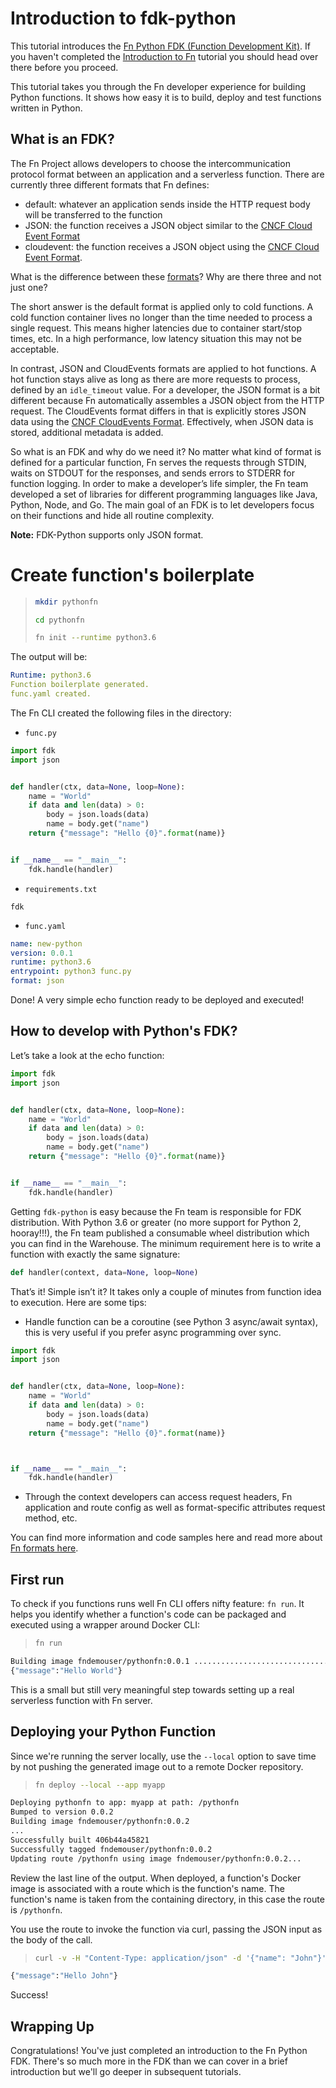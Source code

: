 # Introduction to fdk-python

This tutorial introduces the  [Fn Python FDK (Function Development
Kit)](https://github.com/fnproject/fdk-python).  If you haven't completed the
[Introduction to Fn](../Introduction/README.md) tutorial you should head over
there before you proceed.

This tutorial takes you through the Fn developer experience for building
Python functions. It shows how easy it is to build, deploy and test
functions written in Python.

## What is an FDK?

The Fn Project allows developers to choose the intercommunication protocol
format between an application and a serverless function.  There are currently
three different formats that Fn defines:

* default: whatever an application sends inside the HTTP request body will be transferred to the function
* JSON: the function receives a JSON object similar to the [CNCF Cloud Event Format](https://github.com/cloudevents/spec/blob/master/spec.md)
* cloudevent: the function receives a JSON object using the [CNCF Cloud Event Format](https://github.com/cloudevents/spec/blob/master/spec.md).

What is the difference between these
[formats](https://github.com/fnproject/fn/blob/master/docs/developers/function-format.md)?
Why are there three and not just one?

The short answer is the default format is applied only to cold functions.
A cold function container lives no longer than the time needed to process
a single request.  This means higher latencies due to container start/stop
times, etc.  In a high performance, low latency situation this may not be
acceptable.

In contrast, JSON and CloudEvents formats are applied to hot functions. A hot
function stays alive as long as there are more requests to process, defined by
an `idle_timeout` value. For a developer, the JSON format is a bit different
because Fn automatically assembles a JSON object from the HTTP request. The
CloudEvents format differs in that is explicitly stores JSON data using the
[CNCF CloudEvents
Format](https://github.com/cloudevents/spec/blob/master/spec.md). Effectively,
when JSON data is stored, additional metadata is added.

So what is an FDK and why do we need it? No matter what kind of format is
defined for a particular function, Fn serves the requests through STDIN, waits
on STDOUT for the responses, and sends errors to STDERR for function logging. In
order to make a developer’s life simpler, the Fn team developed a set of
libraries for different programming languages like Java, Python, Node, and Go.
The main goal of an FDK is to let developers focus on their functions and hide
all routine complexity.

**Note:** FDK-Python supports only JSON format.

# Create function's boilerplate

>```sh
> mkdir pythonfn
>
> cd pythonfn
>
> fn init --runtime python3.6
>```

The output will be:

```yaml
Runtime: python3.6
Function boilerplate generated.
func.yaml created.
```
The Fn CLI created the following files in the directory:

   * `func.py`

```python
import fdk
import json


def handler(ctx, data=None, loop=None):
    name = "World"
    if data and len(data) > 0:
        body = json.loads(data)
        name = body.get("name")
    return {"message": "Hello {0}".format(name)}


if __name__ == "__main__":
    fdk.handle(handler)

```

   * `requirements.txt`

```text
fdk
```

   * `func.yaml`

```yaml
name: new-python
version: 0.0.1
runtime: python3.6
entrypoint: python3 func.py
format: json
```

Done! A very simple echo function ready to be deployed and executed!

## How to develop with Python's FDK?

Let’s take a look at the echo function:

```python
import fdk
import json


def handler(ctx, data=None, loop=None):
    name = "World"
    if data and len(data) > 0:
        body = json.loads(data)
        name = body.get("name")
    return {"message": "Hello {0}".format(name)}


if __name__ == "__main__":
    fdk.handle(handler)

```

Getting `fdk-python` is easy because the Fn team is responsible for FDK
distribution. With Python 3.6 or greater (no more support for Python 2,
hooray!!!), the Fn team published a consumable wheel distribution
which you can find in the Warehouse. The minimum requirement here is to
write a function with exactly the same signature:

```python
def handler(context, data=None, loop=None)
```

That’s it! Simple isn’t it? It takes only a couple of minutes from function idea to execution. Here are some tips:

* Handle function can be a coroutine (see Python 3 async/await syntax), this is very useful if you prefer async programming over sync.

```python
import fdk
import json


def handler(ctx, data=None, loop=None):
    name = "World"
    if data and len(data) > 0:
        body = json.loads(data)
        name = body.get("name")
    return {"message": "Hello {0}".format(name)}



if __name__ == "__main__":
    fdk.handle(handler)

```

* Through the context developers can access request headers, Fn application and route config as well as format-specific attributes request method, etc.

You can find more information and code samples here and read more about [Fn
formats
here](https://github.com/fnproject/fn/blob/master/docs/function-format.md).

## First run

To check if you functions runs well Fn CLI offers nifty feature: `fn run`.
It helps you identify whether a function's code can be packaged and executed using a wrapper around Docker CLI:

>```sh
> fn run
>```

```sh
Building image fndemouser/pythonfn:0.0.1 ..........................................
{"message":"Hello World"}
```

This is a small but still very meaningful step towards setting up a real serverless function with Fn server.

## Deploying your Python Function

Since we're running the server locally, use the `--local` option to save time by
not pushing the generated image out to a remote Docker repository.

>```sh
> fn deploy --local --app myapp
>```

```sh
Deploying pythonfn to app: myapp at path: /pythonfn
Bumped to version 0.0.2
Building image fndemouser/pythonfn:0.0.2
...
Successfully built 406b44a45821
Successfully tagged fndemouser/pythonfn:0.0.2
Updating route /pythonfn using image fndemouser/pythonfn:0.0.2...
```

Review the last line of the output. When deployed, a function's Docker image is
associated with a route which is the function's name. The function's name is
taken from the containing directory, in this case the route is `/pythonfn`.

You use the route to invoke the function via curl, passing the
JSON input as the body of the call.

>```sh
> curl -v -H "Content-Type: application/json" -d '{"name": "John"}' http://localhost:8080/r/myapp/pythonfn 
>```

```sh
{"message":"Hello John"}
```

Success!

## Wrapping Up

Congratulations! You've just completed an introduction to the Fn Python FDK.
There's so much more in the FDK than we can cover in a brief
introduction but we'll go deeper in subsequent tutorials.
